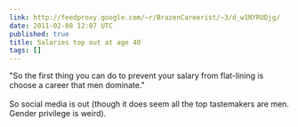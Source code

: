 ```yaml
---
link: http://feedproxy.google.com/~r/BrazenCareerist/~3/d_w1NYRUDjg/
date: 2011-02-08 12:07 UTC
published: true
title: Salaries top out at age 40
tags: []
---
```


"So the first thing you can do to prevent your salary from flat-lining is choose a career that men dominate." <br><br>So social media is out (though it does seem all the top tastemakers are men. Gender privilege is weird).

